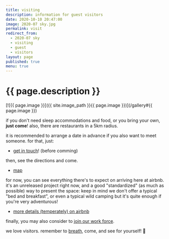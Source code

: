```yaml
---
title: visiting
description: information for guest visitors
date: 2020-10-10 20:47:00
image: 2020-07 sky.jpg
permalink: visit
redirect_from:
  - 2020-07 sky
  - visiting
  - guest
  - visitors
layout: page
published: true
menu: true
---
```


# {{ page.description }}

[![{{ page.image }}]({{ site.image_path }}{{ page.image }})](/gallery#{{ page.image }})

if you don't need sleep accommodations and food, or you bring your own, **just come**! also, there are restaurants in a 5km radius.

it is recommended to arrange a date in advance if you also want to meet someone. for that, just:

- [get in touch](/contact)! (before comming)

then, see the directions and come.

- [map](/map)

for now, you can see everything there's to expect on arriving here at airbnb. it's an unreleased project right now, and a good "standardized" (as much as possible) way to present the space: keep in mind we don't offer a typical "bed and breakfast", or even a typical wild camping but it's quite enough if you're very adventurous!

- [more details (temperately) on airbnb](https://airbnb.com/h/ahoxus)

finally, you may also consider to [join our work force](/join).

we love visitors. remember to [breath](/breath), come, and see for yourself! 🥰
